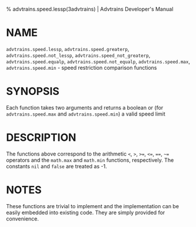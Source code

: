 % advtrains.speed.lessp(3advtrains) | Advtrains Developer's Manual

# NAME
`advtrains.speed.lessp`, `advtrains.speed.greaterp`, `advtrains.speed.not_lessp`, `advtrains.speed_not_greaterp`, `advtrains.speed.equalp`, `advtrains.speed.not_equalp`, `advtrains.speed.max`, `advtrains.speed.min` - speed restriction comparison functions

# SYNOPSIS
Each function takes two arguments and returns a boolean or (for `advtrains.speed.max` and `advtrains.speed.min`) a valid speed limit

# DESCRIPTION

The functions above correspond to the arithmetic `<`, `>`, `>=`, `<=`, `==`, `~=` operators and the `math.max` and `math.min` functions, respectively. The constants `nil` and `false` are treated as -1.

# NOTES

These functions are trivial to implement and the implementation can be easily embedded into existing code. They are simply provided for convenience.
